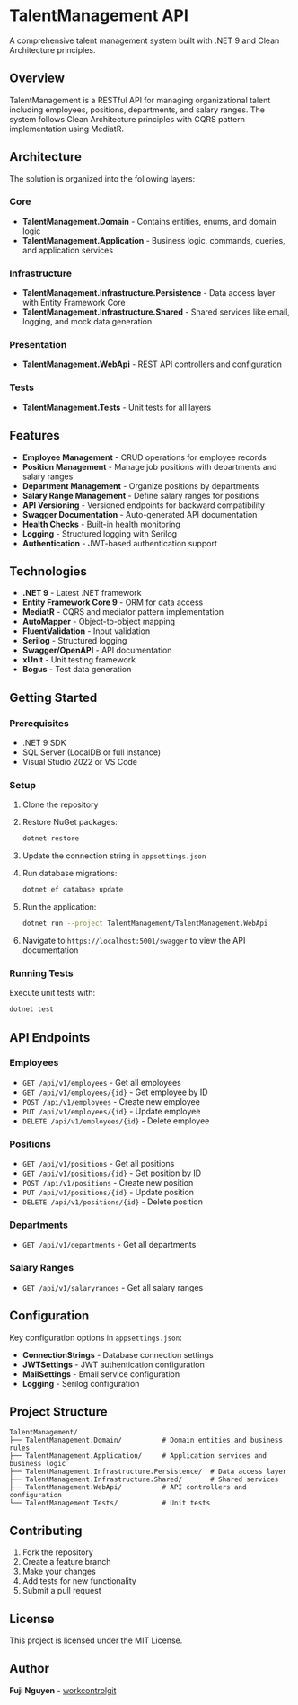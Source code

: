 # TalentManagement API

A comprehensive talent management system built with .NET 9 and Clean Architecture principles.

## Overview

TalentManagement is a RESTful API for managing organizational talent including employees, positions, departments, and salary ranges. The system follows Clean Architecture principles with CQRS pattern implementation using MediatR.

## Architecture

The solution is organized into the following layers:

### Core
- **TalentManagement.Domain** - Contains entities, enums, and domain logic
- **TalentManagement.Application** - Business logic, commands, queries, and application services

### Infrastructure
- **TalentManagement.Infrastructure.Persistence** - Data access layer with Entity Framework Core
- **TalentManagement.Infrastructure.Shared** - Shared services like email, logging, and mock data generation

### Presentation
- **TalentManagement.WebApi** - REST API controllers and configuration

### Tests
- **TalentManagement.Tests** - Unit tests for all layers

## Features

- **Employee Management** - CRUD operations for employee records
- **Position Management** - Manage job positions with departments and salary ranges
- **Department Management** - Organize positions by departments
- **Salary Range Management** - Define salary ranges for positions
- **API Versioning** - Versioned endpoints for backward compatibility
- **Swagger Documentation** - Auto-generated API documentation
- **Health Checks** - Built-in health monitoring
- **Logging** - Structured logging with Serilog
- **Authentication** - JWT-based authentication support

## Technologies

- **.NET 9** - Latest .NET framework
- **Entity Framework Core 9** - ORM for data access
- **MediatR** - CQRS and mediator pattern implementation
- **AutoMapper** - Object-to-object mapping
- **FluentValidation** - Input validation
- **Serilog** - Structured logging
- **Swagger/OpenAPI** - API documentation
- **xUnit** - Unit testing framework
- **Bogus** - Test data generation

## Getting Started

### Prerequisites

- .NET 9 SDK
- SQL Server (LocalDB or full instance)
- Visual Studio 2022 or VS Code

### Setup

1. Clone the repository
2. Restore NuGet packages:
   ```bash
   dotnet restore
   ```

3. Update the connection string in `appsettings.json`

4. Run database migrations:
   ```bash
   dotnet ef database update
   ```

5. Run the application:
   ```bash
   dotnet run --project TalentManagement/TalentManagement.WebApi
   ```

6. Navigate to `https://localhost:5001/swagger` to view the API documentation

### Running Tests

Execute unit tests with:
```bash
dotnet test
```

## API Endpoints

### Employees
- `GET /api/v1/employees` - Get all employees
- `GET /api/v1/employees/{id}` - Get employee by ID
- `POST /api/v1/employees` - Create new employee
- `PUT /api/v1/employees/{id}` - Update employee
- `DELETE /api/v1/employees/{id}` - Delete employee

### Positions
- `GET /api/v1/positions` - Get all positions
- `GET /api/v1/positions/{id}` - Get position by ID
- `POST /api/v1/positions` - Create new position
- `PUT /api/v1/positions/{id}` - Update position
- `DELETE /api/v1/positions/{id}` - Delete position

### Departments
- `GET /api/v1/departments` - Get all departments

### Salary Ranges
- `GET /api/v1/salaryranges` - Get all salary ranges

## Configuration

Key configuration options in `appsettings.json`:

- **ConnectionStrings** - Database connection settings
- **JWTSettings** - JWT authentication configuration
- **MailSettings** - Email service configuration
- **Logging** - Serilog configuration

## Project Structure

```
TalentManagement/
├── TalentManagement.Domain/          # Domain entities and business rules
├── TalentManagement.Application/     # Application services and business logic
├── TalentManagement.Infrastructure.Persistence/  # Data access layer
├── TalentManagement.Infrastructure.Shared/       # Shared services
├── TalentManagement.WebApi/          # API controllers and configuration
└── TalentManagement.Tests/           # Unit tests
```

## Contributing

1. Fork the repository
2. Create a feature branch
3. Make your changes
4. Add tests for new functionality
5. Submit a pull request

## License

This project is licensed under the MIT License.

## Author

**Fuji Nguyen** - [workcontrolgit](https://github.com/workcontrolgit)